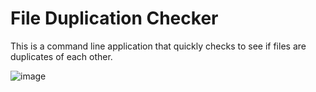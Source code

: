 # File Duplication Checker
This is a command line application that quickly checks to see if files are duplicates of each other.

![image](https://user-images.githubusercontent.com/67575219/192043613-35e968d9-976c-4019-a3a3-5039f1b68397.png)
